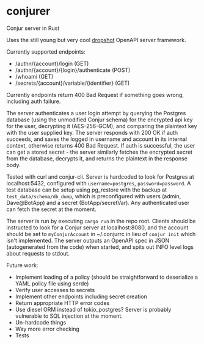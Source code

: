 # conjurer
Conjur server in Rust

Uses the still young but very cool [dropshot](https://github.com/oxidecomputer/dropshot) OpenAPI server framework.

Currently supported endpoints:
* /authn/{account}/login (GET)
* /authn/{account}/{login}/authenticate (POST)
* /whoami (GET)
* /secrets/{account}/variable/{identifier} (GET)

Currently endpoints return 400 Bad Request if something goes wrong, including auth failure.

The server authenticates a user login attempt by querying the Postgres database (using the unmodified Conjur schema) for the encrypted api key for the user, decrypting it (AES-256-GCM), and comparing the plaintext key with the user supplied key. The server responds with 200 OK if auth succeeds, and saves the logged in username and account in its internal context, otherwise returns 400 Bad Request. If auth is successful, the user can get a stored secret - the server similarly fetches the encrypted secret from the database, decrypts it, and returns the plaintext in the response body.

Tested with curl and conjur-cli. Server is hardcoded to look for Postgres at localhost:5432, configured with `username=postgres`, `password=password`. A test database can be setup using pg_restore with the backup at `test_data/schema/db_dump`, which is preconfigured with users (admin, Dave@BotApp) and a secret (BotApp/secretVar). Any authenticated user can fetch the secret at the moment.

The server is run by executing `cargo run` in the repo root. Clients should be instructed to look for a Conjur server at localhost:8080, and the account should be set to `myConjurAccount` in ~/.conjurrc in lieu of `conjur init` which isn't implemented. The server outputs an OpenAPI spec in JSON (autogenerated from the code) when started, and spits out INFO level logs about requests to stdout.

Future work:
* Implement loading of a policy (should be straightforward to deserialize a YAML policy file using serde)
* Verify user accesses to secrets
* Implement other endpoints including secret creation
* Return appropriate HTTP error codes
* Use diesel ORM instead of tokio_postgres? Server is probably vulnerable to SQL injection at the moment.
* Un-hardcode things
* Way more error checking
* Tests
